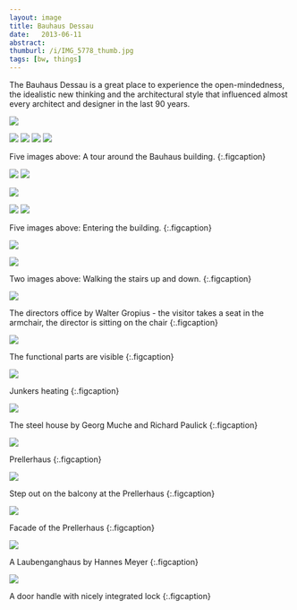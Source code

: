 ```yaml
---
layout: image
title: Bauhaus Dessau
date:   2013-06-11
abstract: 
thumburl: /i/IMG_5778_thumb.jpg
tags: [bw, things]
---
```

The Bauhaus Dessau is a great place to experience the open-mindedness, the idealistic new thinking and the architectural style that influenced almost every architect and designer in the last 90 years. 

![]({{site.url}}/i/IMG_5778.jpg)

<img src="{{site.url}}/i/IMG_5853.jpg" />

<img src="{{site.url}}/i/IMG_5887.jpg" />

<img src="{{site.url}}/i/IMG_5796.jpg" />

<img src="{{site.url}}/i/IMG_5899.jpg" />

Five images above: A tour around the Bauhaus building.
{:.figcaption}

<img src="{{site.url}}/i/IMG_5823.jpg" />
<img src="{{site.url}}/i/IMG_5826.jpg" />

![]({{site.url}}/i/IMG_5827.jpg)

<img src="{{site.url}}/i/IMG_5830.jpg" />
<img src="{{site.url}}/i/IMG_5828.jpg" /> 

Five images above: Entering the building.
{:.figcaption}

![]({{site.url}}/i/IMG_5820.jpg)

![]({{site.url}}/i/IMG_5844.jpg)

Two images above: Walking the stairs up and down.
{:.figcaption}

![]({{site.url}}/i/IMG_5848.jpg)

The directors office by Walter Gropius - the visitor takes a seat in the armchair, the director is sitting on the chair
{:.figcaption}

<img src="{{site.url}}/i/IMG_5833.jpg" />

The functional parts are visible
{:.figcaption}


<img src="{{site.url}}/i/IMG_5850.jpg" />

Junkers heating
{:.figcaption}

![]({{site.url}}/i/IMG_5890.jpg)

The steel house by Georg Muche and Richard Paulick
{:.figcaption}

![]({{site.url}}/i/IMG_5804.jpg)

Prellerhaus
{:.figcaption}


<img src="{{site.url}}/i/IMG_5808.jpg" />

Step out on the balcony at the Prellerhaus
{:.figcaption}

<img src="{{site.url}}/i/IMG_5798.jpg" />

Facade of the Prellerhaus
{:.figcaption}

![]({{site.url}}/i/IMG_5889.jpg)

A Laubenganghaus by Hannes Meyer
{:.figcaption}


![]({{site.url}}/i/IMG_5888.jpg)

A door handle with nicely integrated lock
{:.figcaption}
